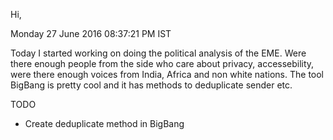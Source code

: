 Hi,

Monday 27 June 2016 08:37:21 PM IST

Today I started working on doing the political analysis of the EME. Were there
enough people from the side who care about privacy, accessebility, were there
enough voices from India, Africa and non white nations. The tool BigBang is
pretty cool and it has methods to deduplicate sender etc.

TODO

* Create deduplicate method in BigBang


